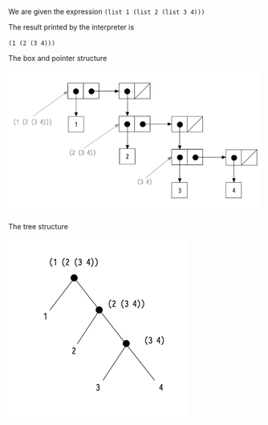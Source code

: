 We are given the expression `(list 1 (list 2 (list 3 4)))`

The result printed by the interpreter is

`(1 (2 (3 4)))`

The box and pointer structure

![Box And Pointer Structure](Chapter2/images/E2_72_1.png)

The tree structure

![Tree Structure](Chapter2/images/E2_72_2.png)
